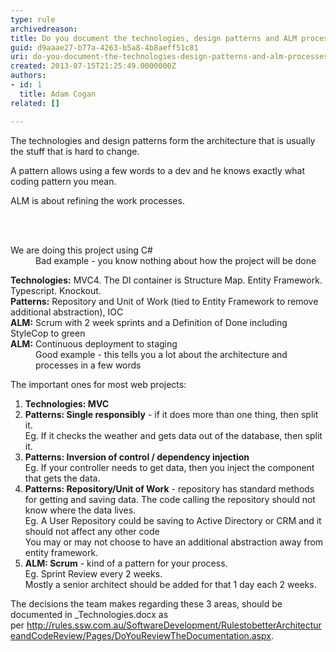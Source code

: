 ```yaml
---
type: rule
archivedreason: 
title: Do you document the technologies, design patterns and ALM processes?
guid: d9aaae27-b77a-4263-b5a8-4b8aeff51c81
uri: do-you-document-the-technologies-design-patterns-and-alm-processes
created: 2013-07-15T21:25:49.0000000Z
authors:
- id: 1
  title: Adam Cogan
related: []

---
```



<p>The technologies and design patterns form the architecture that is usually the stuff that is hard to change.</p><p>A pattern allows using a few words to a dev and he knows exactly what coding pattern you mean.</p><p>ALM is about refining the work processes.​</p>
<br><excerpt class='endintro'></excerpt><br>
<dl class="bad"><dt>We are doing this project using C#​</dt><dd>Bad example - you know nothing about how the project will be done</dd></dl><dl class="good"><dt> 
      <strong>Technologies&#58;</strong> MVC4. The DI container is Structure Map. Entity Framework. Typescript. Knockout.<br><strong>Patterns&#58;</strong> Repository and Unit of Work (tied to Entity Framework to remove additional abstraction), IOC<br><strong>ALM&#58;</strong> Scrum with 2 week sprints and a Definition of Done including StyleCop to green<br><strong>ALM&#58;</strong> Continuous deployment to staging</dt><dd>Good example - this tells you a lot about the architecture and processes in a few words</dd></dl><p>The important ones for most web projects&#58;</p><ol><li><strong>Technologies&#58; MVC</strong></li><li><strong>Patterns&#58; Single responsibly</strong> - if it does more than one thing, then split it.<br> Eg. If it checks the weather and gets data out of the database, then split it.</li><li><strong>Patterns&#58; Inversion of control / dependency injection</strong><br> Eg. If your controller needs to get data, then you inject the component that gets the data.</li><li><strong>Patterns&#58; Repository/Unit of Work</strong> - repository has standard methods for getting and saving data.&#160;The code calling the repository should not know where the data lives.<br> Eg. A User Repository could be saving to Active Directory or CRM and it should not affect any other code<br> You may or may not choose to have an additional abstraction away from entity framework.</li><li><strong>ALM&#58; Scrum</strong> - kind of a pattern for your process.<br>E​g. Sprint Review every 2 weeks.<br> Mostly a senior architect should be added for that 1 day each 2 weeks.</li></ol><p>The decisions the team makes regarding these 3 areas, should be documented in _Technologies.docx as per&#160;<a href="/Pages/DoYouReviewTheDocumentation.aspx">http&#58;//rules.ssw.com.au/SoftwareDevelopment/RulestobetterArchitectureandCodeReview/Pages/DoYouReviewTheDocumentation.aspx</a>​.​</p> ​


